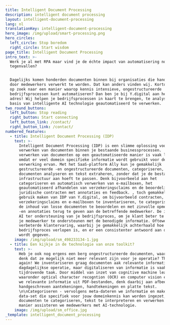 ```yaml
---
title: Intelligent Document Processing
description: intelligent document processing
layout: intelligent-document-processing
lang: nl
translationKey: intelligent-document-processing
hero_image: /img/upload/smart-processing.png
hero_circles:
  left_circle: Stop boredom
  right_circle: Start wisdom
page_title: Intelligent Document Processing
intro_text: >-
  Werk je al met RPA maar vind je de échte impact van automatisering nog
  tegenvallen? 


  Dagelijks komen honderden documenten binnen bij organisaties die handmatig
  door medewerkers verwerkt te worden. Dat kan anders vinden wij. Kortom ben je
  op zoek naar een manier waarop kennis intensieve, ongestructureerde
  bedrijfsprocessen kunt automatiseren? Dan ben je bij Y.digital aan het juiste
  adres! Wij helpen je bedrijfsprocessen in kaart te brengen, te analyseren op
  basis van intelligente AI technologie geautomatiseerd te verwerken.
two_round_buttons:
  left_button: Stop reading
  right_button: Start connecting
  left_button_link: /contact/
  right_button_link: /contact/
numbered_features:
  - title: Intelligent Document Processing (IDP)
    text: >-
      Intelligent Document Processing (IDP) is een slimme oplossing voor het
      verwerken van documenten binnen je bestaande businessprocessen.  Het
      verwerken van documenten op een geautomatiseerde manier is vaak lastig
      omdat er veel domein specifieke informatie wordt gebruikt voor de
      verwerking ervan. Met het SaaS-platform Ally kun je gemakkelijk
      gestructureerde -en ongestructureerde documenten, categoriseren, separate
      documenten analyseren en tekst extraheren, zonder dat je de bestaande
      infrastructuur aan hoeft te passen. Denk bijvoorbeeld aan het
      categoriseren en automatisch verwerken van e-mailboxen, het
      geautomatiseerd afhandelen van verzekeringsclaims en de beoordeling van
      juridische contracten met annotaties en feedback. , toch gemakkelijk
      gebruik maken van IDP van Y.digital, om bijvoorbeeld contracten,
      verzekeringsclaims en e-mailboxen te inventariseren, te categoriseren, en
      de inhoud van losse documenten te beoordelen en met zinvolle opmerkingen
      -en annotaties terug te geven aan de betreffende medewerker. De inzet van
      AI ter ondersteuning van je bedrijfsproces, om je klant beter te helpen en
      je medewerker te ondersteunen met de benodigde informatie. Oftewel, een
      verbeterde klantervaring, waarbij je gemakkelijk achterhaald hoe het
      bedrijfsproces verlopen is, en er een consistenter antwoord aan de klant
      wordt gegeven.
    image: /img/upload/sm_498233134-1.jpg
  - title: Een kijkje in de technologie van onze toolkit?
    text: >-
      Heb je ook nog ergens een berg ongestructureerde documenten, waarvan je
      denk dat ze mogelijk niet meer relevant zijn voor je operatie? Think
      again! We inventariseren graag documenten aak relevante informatie voor je
      dagdagelijkse operatie, maar digitaliseren van informatie is vaak een
      tijdrovende taak. Door middel van inzet van cognitive machine learning,
      waaronder optical character recogntion (OCR) en computer vision extraheren
      we relevante informatie uit PDF-bestanden, denk daarbij aan afbeeldingen,
      handgeschreven aantekeningen, handtekeningen en platte tekst.
      \n\nCategoriseren - vervolgens meta-dateren we informatie en maken we een
      data-set die specifiek voor jouw domeinkennis kan worden ingezet, om
      documenten te categoriseren, tekst te interpreteren en verwerken. Op die
      manier assisteren we medewerkers met AI-technologie.
    image: /img/upload/sm_office.jpg
_template: intelligent_document_processing
---
```



